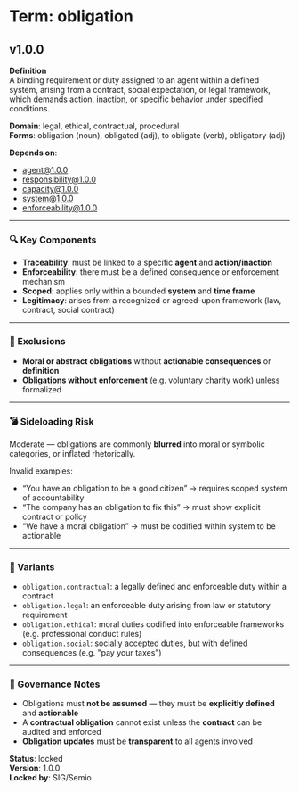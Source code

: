 # Term: obligation

## v1.0.0

**Definition**  
A binding requirement or duty assigned to an agent within a defined system, arising from a contract, social expectation, or legal framework, which demands action, inaction, or specific behavior under specified conditions.

**Domain**: legal, ethical, contractual, procedural  
**Forms**: obligation (noun), obligated (adj), to obligate (verb), obligatory (adj)

**Depends on**:  
- agent@1.0.0  
- responsibility@1.0.0  
- capacity@1.0.0  
- system@1.0.0  
- enforceability@1.0.0  

---

### 🔍 Key Components

- **Traceability**: must be linked to a specific **agent** and **action/inaction**  
- **Enforceability**: there must be a defined consequence or enforcement mechanism  
- **Scoped**: applies only within a bounded **system** and **time frame**  
- **Legitimacy**: arises from a recognized or agreed-upon framework (law, contract, social contract)

---

### 🚧 Exclusions

- **Moral or abstract obligations** without **actionable consequences** or **definition**  
- **Obligations without enforcement** (e.g. voluntary charity work) unless formalized

---

### 💣 Sideloading Risk

Moderate — obligations are commonly **blurred** into moral or symbolic categories, or inflated rhetorically.

Invalid examples:
- “You have an obligation to be a good citizen” → requires scoped system of accountability  
- “The company has an obligation to fix this” → must show explicit contract or policy  
- “We have a moral obligation” → must be codified within system to be actionable

---

### 🔁 Variants

- `obligation.contractual`: a legally defined and enforceable duty within a contract  
- `obligation.legal`: an enforceable duty arising from law or statutory requirement  
- `obligation.ethical`: moral duties codified into enforceable frameworks (e.g. professional conduct rules)  
- `obligation.social`: socially accepted duties, but with defined consequences (e.g. "pay your taxes")

---

### 🔐 Governance Notes

- Obligations must **not be assumed** — they must be **explicitly defined** and **actionable**
- A **contractual obligation** cannot exist unless the **contract** can be audited and enforced  
- **Obligation updates** must be **transparent** to all agents involved  

**Status**: locked  
**Version**: 1.0.0  
**Locked by**: SIG/Semio
